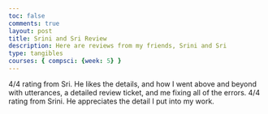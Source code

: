 ```yaml
---
toc: false
comments: true
layout: post
title: Srini and Sri Review
description: Here are reviews from my friends, Srini and Sri
type: tangibles
courses: { compsci: {week: 5} }
---
```





4/4 rating from Sri. He likes the details, and how I went above and beyond with utterances, a detailed review ticket, and me fixing all of the errors.
4/4 rating from Srini. He appreciates the detail I put into my work.
